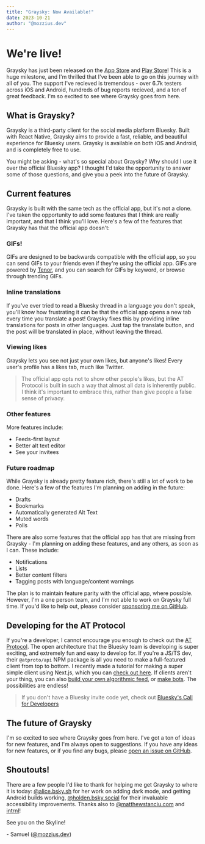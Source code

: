 ```yaml
---
title: "Graysky: Now Available!"
date: 2023-10-21
author: "@mozzius.dev"
---
```


# We're live!

Graysky has just been released on the [App Store](https://apps.apple.com/us/app/graysky/id6448234181) and [Play Store](https://play.google.com/store/apps/details?id=dev.mozzius.graysky)! This is a huge milestone, and I'm thrilled that I've been able to go on this journey with all of you. The support I've recieved is tremendous - over 6.7k testers across iOS and Android, hundreds of bug reports recieved, and a ton of great feedback. I'm so excited to see where Graysky goes from here.

## What is Graysky?

Graysky is a third-party client for the social media platform Bluesky. Built with React Native, Graysky aims to provide a fast, reliable, and beautiful experience for Bluesky users. Graysky is available on both iOS and Android, and is completely free to use.

You might be asking - what's so special about Graysky? Why should I use it over the official Bluesky app? I thought I'd take the opportunity to answer some of those questions, and give you a peek into the future of Graysky.

## Current features

Graysky is built with the same tech as the official app, but it's not a clone. I've taken the opportunity to add some features that I think are really important, and that I think you'll love. Here's a few of the features that Graysky has that the official app doesn't:

### GIFs!

GIFs are designed to be backwards compatible with the official app, so you can send GIFs to your friends even if they're using the official app. GIFs are powered by [Tenor](https://tenor.com/), and you can search for GIFs by keyword, or browse through trending GIFs.

### Inline translations

If you've ever tried to read a Bluesky thread in a language you don't speak, you'll know how frustrating it can be that the official app opens a new tab every time you translate a post! Graysky fixes this by providing inline translations for posts in other languages. Just tap the translate button, and the post will be translated in place, without leaving the thread.

### Viewing likes

Graysky lets you see not just your own likes, but anyone's likes! Every user's profile has a likes tab, much like Twitter.

> The official app opts not to show other people's likes, but the AT Protocol is built in such a way that almost all data is inherently public. I think it's important to embrace this, rather than give people a false sense of privacy.

### Other features

More features include:

- Feeds-first layout
- Better alt text editor
- See your invitees

### Future roadmap

While Graysky is already pretty feature rich, there's still a lot of work to be done. Here's a few of the features I'm planning on adding in the future:

- Drafts
- Bookmarks
- Automatically generated Alt Text
- Muted words
- Polls

There are also some features that the official app has that are missing from Graysky - I'm planning on adding these features, and any others, as soon as I can. These include:

- Notifications
- Lists
- Better content filters
- Tagging posts with language/content warnings

The plan is to maintain feature parity with the official app, where possible. However, I'm a one person team, and I'm not able to work on Graysky full time. If you'd like to help out, please consider [sponsoring me on GitHub](https://github.com/mozzius/graysky).

## Developing for the AT Protocol

If you're a developer, I cannot encourage you enough to check out the [AT Protocol](atproto.com). The open architecture that the Bluesky team is developing is super exciting, and extremely fun and easy to develop for. If you're a JS/TS dev, their `@atproto/api` NPM package is all you need to make a full-featured client from top to bottom. I recently made a tutorial for making a super simple client using Next.js, which you can [check out here](/blog/2023-10-17-getting-started-atproto). If clients aren't your thing, you can also [build your own algorithmic feed](https://github.com/bluesky-social/feed-generator), or [make bots](https://github.com/philnash/bsky-bot). The possibilities are endless!

> If you don't have a Bluesky invite code yet, check out [Bluesky's Call for Developers](https://atproto.com/blog/call-for-developers)

## The future of Graysky

I'm so excited to see where Graysky goes from here. I've got a ton of ideas for new features, and I'm always open to suggestions. If you have any ideas for new features, or if you find any bugs, please [open an issue on GitHub](https://github.com/mozzius/graysky/issues).

## Shoutouts!

There are a few people I'd like to thank for helping me get Graysky to where it is today: [@alice.bsky.sh](https://bsky.app/profile/alice.bsky.sh) for her work on adding dark mode, and getting Android builds working, [@holden.bsky.social](https://bsky.app/profile/holden.bsky.social) for their invaluable accessibility improvements. Thanks also to [@matthewstanciu.com](https://bsky.app/profile/matthewstanciu.com) and [intrnl](https://github.com/intrnl)!

See you on the Skyline!

\- Samuel ([@mozzius.dev](https://bsky.app/profile/mozzius.dev))
